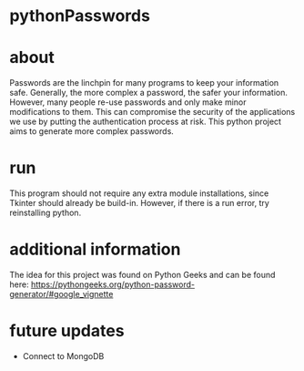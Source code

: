 # pythonPasswords

# about

Passwords are the linchpin for many programs to keep your information safe. Generally, the more complex a password, the safer your information. However, many people re-use passwords and only make minor modifications to them. This can compromise the security of the applications we use by putting the authentication process at risk. This python project aims to generate more complex passwords.

# run

This program should not require any extra module installations, since Tkinter should already be build-in. However, if there is a run error, try reinstalling python.

# additional information

The idea for this project was found on Python Geeks and can be found here: https://pythongeeks.org/python-password-generator/#google_vignette

# future updates
 - Connect to MongoDB
